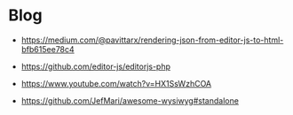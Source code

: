 # Blog
- https://medium.com/@pavittarx/rendering-json-from-editor-js-to-html-bfb615ee78c4
- https://github.com/editor-js/editorjs-php
- https://www.youtube.com/watch?v=HX1SsWzhCOA

- https://github.com/JefMari/awesome-wysiwyg#standalone
